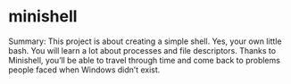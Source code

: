 # minishell
Summary: This project is about creating a simple shell. Yes, your own little bash. You will learn a lot about processes and file descriptors. Thanks to Minishell, you’ll be able to travel through time and come back to problems people faced when Windows didn’t exist.

